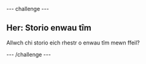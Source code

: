 --- challenge ---

## Her: Storio enwau tîm

Allwch chi storio eich rhestr o enwau tîm mewn ffeil?

--- /challenge ---